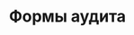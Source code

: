 ---
title: Формы аудита
keywords: ember, security, audit
tags: [EmberJS]
sidebar: ember-flexberry-security_sidebar
toc: true
permalink: ru/efs_audit_forms.html
folder: ember-flexberry-security
lang: ru
summary: Данный раздел посвящён клиентской части подсистемы полномочий и аудита изменения данных.
---